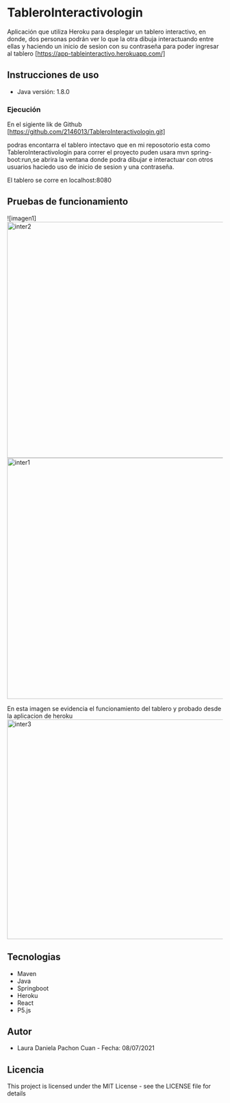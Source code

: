 # TableroInteractivologin
Aplicación que utiliza Heroku para desplegar un tablero interactivo, en donde,  dos personas podrán ver lo que la otra dibuja interactuando entre ellas 
y haciendo un inicio de sesion con su contraseña para poder ingresar al tablero
[https://app-tableinteractivo.herokuapp.com/]
## Instrucciones de uso

* Java versión: 1.8.0

### Ejecución

En el sigiente lik de Github 
[https://github.com/2146013/TableroInteractivologin.git]

podras encontarra el tablero intectavo que en mi reposotorio esta como TableroInteractivologin
para correr el proyecto puden usara mvn spring-boot:run,se abrira la ventana 
donde podra dibujar e interactuar con otros usuarios haciedo uso de inicio de sesion y una contraseña.

El tablero se corre en localhost:8080


## Pruebas de funcionamiento 
![imagen1]<img width="550" alt="inter2" src="https://user-images.githubusercontent.com/60073527/125018617-141bf180-e03b-11eb-9138-c6e35fee9727.PNG">
<img width="562" alt="inter1" src="https://user-images.githubusercontent.com/60073527/125018629-18480f00-e03b-11eb-9382-d957d0fb01d1.PNG">

En esta imagen se evidencia el funcionamiento del tablero y probado desde la aplicacion de heroku 
<img width="512" alt="inter3" src="https://user-images.githubusercontent.com/60073527/125018599-0b2b2000-e03b-11eb-8159-9257fc6632e3.PNG">





## Tecnologias
* Maven
* Java
* Springboot
* Heroku
* React
* P5.js

## Autor
* Laura Daniela Pachon Cuan  - Fecha: 08/07/2021

## Licencia
This project is licensed under the MIT License - see the LICENSE file for details

